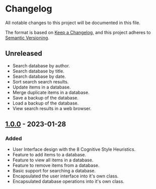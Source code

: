 # Changelog

All notable changes to this project will be documented in this file.

The format is based on [Keep a Changelog](https://keepachangelog.com/en/1.0.0/),
and this project adheres to [Semantic Versioning](https://semver.org/spec/v2.0.0.html).

## Unreleased

- Search database by author.
- Search database by title.
- Search database by date.
- Sort search search results.
- Update items in a database.
- Merge duplicate items in a database.
- Save a backup of the database.
- Load a backup of the database.
- View search results in a web browser.

## [1.0.0] - 2023-01-28

### Added

- User Interface design with the 8 Cognitive Style Heuristics.
- Feature to add items to a database.
- Feature to view all items in a database.
- Feature to remove items from a database.
- Basic support for searching a database.
- Encapsulated the user interface into it's own class.
- Encapsulated database operations into it's own class.

[1.0.0]: https://github.com/4N0NYM0U5MY7H/CS361_Individual_Project/releases/tag/v1.0.0